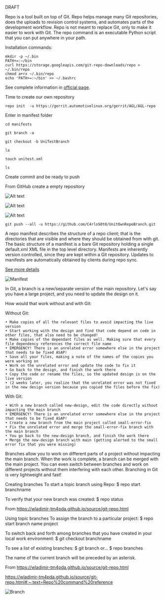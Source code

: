 DRAFT

Repo is a tool built on top of Git. Repo helps manage many Git repositories, does the uploads to revision control systems, and automates parts of the development workflow. Repo is not meant to replace Git, only to make it easier to work with Git. The repo command is an executable Python script that you can put anywhere in your path.


Installation commands: 
```
mkdir -p ~/.bin
PATH+=:~/bin
curl https://storage.googleapis.com/git-repo-downloads/repo > ~/.bin/repo
chmod a+rx ~/.bin/repo
echo 'PATH+=:~/bin' >> ~/.bashrc
```

See complete information in [official page](https://android.googlesource.com/tools/repo). 


Time to create our own repository 

```repo init  -u https://gerrit.automotivelinux.org/gerrit/AGL/AGL-repo```

Enter in manifest folder

```
cd manifests

git branch -a

git checkout -b UniTestBranch

la

touch unitest.xml

ls
```

Create commit and be ready to push
	
From GitHub create a empty repository 

![Alt text](./media/image.png)
	
	
![Alt text](./media/image-1.png)
	


![Alt text](./media/image-2.png)


```	
git push --all -u https://github.com/C4rloS0t0/UnitOwnRepoBranch.git
```

A repo manifest describes the structure of a repo client; that is the directories that are visible and where they should be obtained from with git.
The basic structure of a manifest is a bare Git repository holding a single default.xml XML file in the top level directory.
Manifests are inherently version controlled, since they are kept within a Git repository. Updates to manifests are automatically obtained by clients during repo sync.

[See more details](https://gerrit.googlesource.com/git-repo/+/master/docs/manifest-format.md)

![Manifest](./media/mage-3.png)


In Git, a branch is a new/separate version of the main repository.
Let's say you have a large project, and you need to update the design on it.

How would that work without and with Git:

Without Git:

	• Make copies of all the relevant files to avoid impacting the live version
	• Start working with the design and find that code depend on code in other files, that also need to be changed!
	• Make copies of the dependant files as well. Making sure that every file dependency references the correct file name
	• EMERGENCY! There is an unrelated error somewhere else in the project that needs to be fixed ASAP!
	• Save all your files, making a note of the names of the copies you were working on
	• Work on the unrelated error and update the code to fix it
	• Go back to the design, and finish the work there
	• Copy the code or rename the files, so the updated design is on the live version
	• (2 weeks later, you realize that the unrelated error was not fixed in the new design version because you copied the files before the fix)
	
With Git:

	• With a new branch called new-design, edit the code directly without impacting the main branch
	• EMERGENCY! There is an unrelated error somewhere else in the project that needs to be fixed ASAP!
	• Create a new branch from the main project called small-error-fix
	• Fix the unrelated error and merge the small-error-fix branch with the main branch
	• You go back to the new-design branch, and finish the work there
	• Merge the new-design branch with main (getting alerted to the small error fix that you were missing)
Branches allow you to work on different parts of a project without impacting the main branch.
When the work is complete, a branch can be merged with the main project.
You can even switch between branches and work on different projects without them interfering with each other.
Branching in Git is very lightweight and fast!

Creating branches
To start a topic branch using Repo:
$ repo start branchname

To verify that your new branch was created:
$ repo status

From <https://wladimir-tm4pda.github.io/source/git-repo.html> 


Using topic branches
To assign the branch to a particular project:
$ repo start branch name project

To switch back and forth among branches that you have created in your local work environment:
$ git checkout branchname

To see a list of existing branches:
$ git branch
or...
$ repo branches

The name of the current branch will be preceded by an asterisk.

From <https://wladimir-tm4pda.github.io/source/git-repo.html> 


https://wladimir-tm4pda.github.io/source/git-repo.html#:~:text=Repo%20command%20reference


![Branch](./media/image-4.png)

